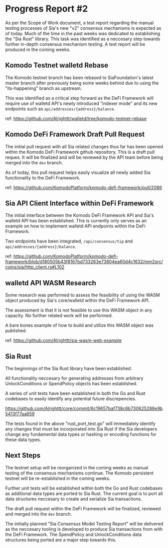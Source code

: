 # Progress Report #2

As per the Scope of Work document, a test report regarding the manual testing processes of Sia's new "v2" consensus mechanisms is expected as of today. Much of the time in the past weeks was dedicated to establishing the "Sia Rust" library. This task was identified as a neccesary step towards further in-depth consensus mechanism testing. A test report will be produced in the coming weeks. 

## Komodo Testnet walletd Rebase

The Komodo testnet branch has been rebased to SiaFoundation's latest master branch after previously being some weeks behind due to using the "its-happening" branch as upstream.

This was identified as a critical step forward as the DeFi Framework will require use of walletd API's newly introduced "indexer mode" and its new endpoints such as `api/addresses/{address}/balance`.

ref: https://github.com/Alrighttt/walletd/tree/komodo-testnet-rebase

## Komodo DeFi Framework Draft Pull Request

The initial pull request with all Sia related changes thus far has been opened within the Komodo DeFi Framework github repository. This is a draft pull reques. It will be finalized and will be reviewed by the API team before being merged into the `dev` branch.

As of today, this pull request helps easily visualize all newly added Sia functionality to the DeFi Framework.

ref: https://github.com/KomodoPlatform/komodo-defi-framework/pull/2086

## Sia API Client Interface within DeFi Framework

The initial interface between the Komodo DeFi Framework API and Sia's walletd API has been established. This is currently only serves as an example on how to implement walletd API endpoints within the DeFi Framework.

Two endpoints have been integrated, `/api/consensus/tip` and `api/addresses/{address}/balance`.

ref: https://github.com/KomodoPlatform/komodo-defi-framework/blob/d180505b43f8167bd733263e73804ea60d4c1632/mm2src/coins/sia/http_client.rs#L102

## walletd API WASM Research

Some research was performed to assess the feasibility of using the WASM object produced by Sia's core/walletd within the DeFi Framework API.

The assessment is that it is not feasible to use this WASM object in any capacity. No further related work will be performed.

A bare bones example of how to build and utilize this WASM object was published.

ref: https://github.com/Alrighttt/sia-wasm-web-example

## Sia Rust

The beginnings of the Sia Rust library have been established. 

All functionality neccesary for generating addresses from arbitrary UnlockConditions or SpendPolicy objects has been established.

A series of unit tests have been established in both the Go and Rust codebases to easily identify any potential future discrepencies.

https://github.com/Alrighttt/core/commit/6c19657baf738c6b730625288e9b5413f77aa659

The tests found in the above "rust_port_test.go" will immediately identify any changes that must be incorporated into Sia Rust if the Sia developers change any fundamental data types or hashing or encoding functions for these data types.

## Next Steps

The testnet setup will be reorganized in the coming weeks as manual testing of the consensus mechanisms continue. The Komodo persistent testnet will be re-established in the coming weeks.

Further unit tests will be established within both the Go and Rust codebases as additional data types are ported to Sia Rust. The current goal is to port all data structures neccesary to create and serialize Sia transactions.

The draft pull request within the DeFi Framework will be finalized, reviewed and merged into the `dev` branch.

The initially planned "Sia Consensus Model Testing Report" will be delivered as the neccesary tooling is developed to produce Sia transactions from with the DeFi Framework. The SpendPolicy and UnlockConditions data structures being ported are a major step towards this.
